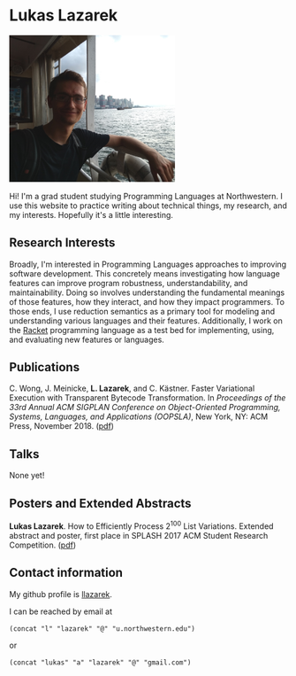 # Lukas Lazarek

<img src="img/me-hk18.jpg" alt="Me" style="width:300px">

Hi! I'm a grad student studying Programming Languages at Northwestern.
I use this website to practice writing about technical things, my research, and my interests.
Hopefully it's a little interesting.

## Research Interests

Broadly, I'm interested in Programming Languages approaches to improving software development.
This concretely means investigating how language features can improve program robustness, understandability, and maintainability.
Doing so involves understanding the fundamental meanings of those features, how they interact, and how they impact programmers.
To those ends, I use reduction semantics as a primary tool for modeling and understanding various languages and their features.
Additionally, I work on the [Racket](https://racket-lang.org/) programming language as a test bed for implementing, using, and evaluating new features or languages.

## Publications

C. Wong, J. Meinicke, **L. Lazarek**, and C. Kästner. Faster Variational Execution with Transparent Bytecode Transformation. In *Proceedings of the 33rd Annual ACM SIGPLAN Conference on Object-Oriented Programming, Systems, Languages, and Applications (OOPSLA)*, New York, NY: ACM Press, November 2018. ([pdf](https://www.cs.cmu.edu/~ckaestne/pdf/oopsla18.pdf))

## Talks

None yet!

## Posters and Extended Abstracts

**Lukas Lazarek**. How to Efficiently Process 2<sup>100</sup> List Variations. Extended abstract and poster, <span class="underline">first place in SPLASH 2017 ACM Student Research Competition</span>. ([pdf](https://llazarek.github.io/docs/splash17_final.pdf))

## Contact information

My github profile is [llazarek](https://github.com/llazarek).

I can be reached by email at

    (concat "l" "lazarek" "@" "u.northwestern.edu")

or

    (concat "lukas" "a" "lazarek" "@" "gmail.com")